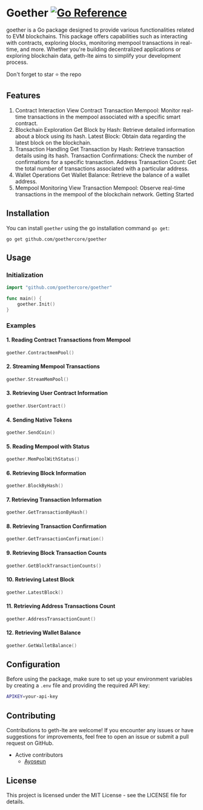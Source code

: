 


# Goether [![Go Reference](https://pkg.go.dev/badge/github.com/ayoseun/geth-lte@v0.0.0-20240207011905-a59fb5d8d2f9.svg)](https://pkg.go.dev/github.com/ayoseun/geth-lte@v0.0.0-20240207011905-a59fb5d8d2f9)

goether is a Go package designed to provide various functionalities related to EVM blockchains. This package offers capabilities such as interacting with contracts, exploring blocks, monitoring mempool transactions in real-time, and more. Whether you're building decentralized applications or exploring blockchain data, geth-lte aims to simplify your development process.

Don't forget to star ⭐️ the repo

## Features

1. Contract Interaction
View Contract Transaction Mempool: Monitor real-time transactions in the mempool associated with a specific smart contract.
2. Blockchain Exploration
Get Block by Hash: Retrieve detailed information about a block using its hash.
Latest Block: Obtain data regarding the latest block on the blockchain.
3. Transaction Handling
Get Transaction by Hash: Retrieve transaction details using its hash.
Transaction Confirmations: Check the number of confirmations for a specific transaction.
Address Transaction Count: Get the total number of transactions associated with a particular address.
4. Wallet Operations
Get Wallet Balance: Retrieve the balance of a wallet address.
5. Mempool Monitoring
View Transaction Mempool: Observe real-time transactions in the mempool of the blockchain network.
Getting Started

## Installation

You can install `goether` using the go installation command `go get`:

```shell
go get github.com/goethercore/goether

```

## Usage

### Initialization

```go
import "github.com/goethercore/goether"

func main() {
    goether.Init()
}
```

### Examples

#### 1. Reading Contract Transactions from Mempool

```go
goether.ContractmemPool()
```

#### 2. Streaming Mempool Transactions

```go
goether.StreamMemPool()
```

#### 3. Retrieving User Contract Information

```go
goether.UserContract()
```

#### 4. Sending Native Tokens

```go
goether.SendCoin()
```

#### 5. Reading Mempool with Status

```go
goether.MemPoolWithStatus()
```

#### 6. Retrieving Block Information

```go
goether.BlockByHash()
```

#### 7. Retrieving Transaction Information

```go
goether.GetTransactionByHash()
```

#### 8. Retrieving Transaction Confirmation

```go
goether.GetTransactionConfirmation()
```

#### 9. Retrieving Block Transaction Counts

```go
goether.GetBlockTransactionCounts()
```

#### 10. Retrieving Latest Block

```go
goether.LatestBlock()
```

#### 11. Retrieving Address Transactions Count

```go
goether.AddressTransactionCount()
```

#### 12. Retrieving Wallet Balance

```go
goether.GetWalletBalance()
```

## Configuration

Before using the package, make sure to set up your environment variables by creating a `.env` file and providing the required API key:

```sh
APIKEY=your-api-key
```

## Contributing

Contributions to geth-lte are welcome! If you encounter any issues or have suggestions for improvements, feel free to open an issue or submit a pull request on GitHub.

- Active contributors
  - [Ayoseun](github.com/ayoseun)


## License

This project is licensed under the MIT License - see the LICENSE file for details.
